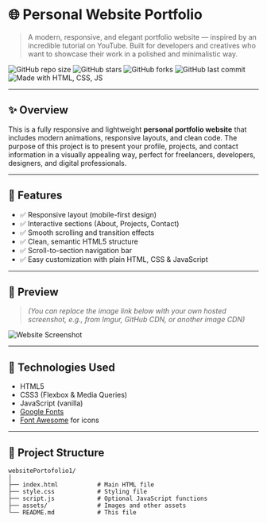 # 🌐 Personal Website Portfolio

> A modern, responsive, and elegant portfolio website — inspired by an incredible tutorial on YouTube. Built for developers and creatives who want to showcase their work in a polished and minimalistic way.

![GitHub repo size](https://img.shields.io/github/repo-size/excelyno/websitePortofolio1)
![GitHub stars](https://img.shields.io/github/stars/excelyno/websitePortofolio1)
![GitHub forks](https://img.shields.io/github/forks/excelyno/websitePortofolio1)
![GitHub last commit](https://img.shields.io/github/last-commit/excelyno/websitePortofolio1)
![Made with HTML, CSS, JS](https://img.shields.io/badge/Made%20with-HTML%2FCSS%2FJS-blue)

---

## ✨ Overview

This is a fully responsive and lightweight **personal portfolio website** that includes modern animations, responsive layouts, and clean code. The purpose of this project is to present your profile, projects, and contact information in a visually appealing way, perfect for freelancers, developers, designers, and digital professionals.

---

## 🧩 Features

- ✅ Responsive layout (mobile-first design)
- ✅ Interactive sections (About, Projects, Contact)
- ✅ Smooth scrolling and transition effects
- ✅ Clean, semantic HTML5 structure
- ✅ Scroll-to-section navigation bar
- ✅ Easy customization with plain HTML, CSS & JavaScript

---

## 📸 Preview

> *(You can replace the image link below with your own hosted screenshot, e.g., from Imgur, GitHub CDN, or another image CDN)*

![Website Screenshot](https://i.imgur.com/kFvZYSo.png)

---

## 🔧 Technologies Used

- HTML5
- CSS3 (Flexbox & Media Queries)
- JavaScript (vanilla)
- [Google Fonts](https://fonts.google.com/)
- [Font Awesome](https://fontawesome.com/) for icons

---

## 📁 Project Structure

```plaintext
websitePortofolio1/
│
├── index.html           # Main HTML file
├── style.css            # Styling file
├── script.js            # Optional JavaScript functions
├── assets/              # Images and other assets
└── README.md            # This file

